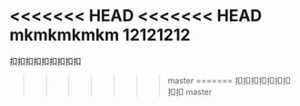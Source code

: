 <<<<<<< HEAD
<<<<<<< HEAD
mkmkmkmkm
12121212
=======
扣扣扣扣扣扣扣扣扣
>>>>>>> master
=======
扣扣扣扣扣扣扣扣扣
>>>>>>> master
